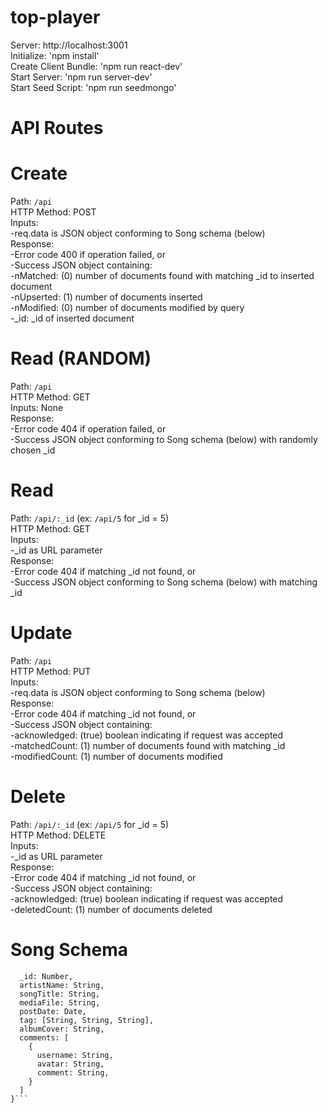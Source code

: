 # top-player

Server: http://localhost:3001  
Initialize: 'npm install'  
Create Client Bundle: 'npm run react-dev'  
Start Server: 'npm run server-dev'  
Start Seed Script: 'npm run seedmongo'  


# API Routes

# Create  
Path: `/api`  
HTTP Method: POST  
Inputs:  
  -req.data is JSON object conforming to Song schema (below)  
Response:  
  -Error code 400 if operation failed, or  
  -Success JSON object containing:  
    -nMatched: (0) number of documents found with matching _id to inserted document  
    -nUpserted: (1) number of documents inserted  
    -nModified: (0) number of documents modified by query  
    -_id: _id of inserted document  

# Read (RANDOM)  
Path: `/api`  
HTTP Method: GET  
Inputs: None  
Response:  
  -Error code 404 if operation failed, or  
  -Success JSON object conforming to Song schema (below) with randomly chosen _id  

# Read  
Path: `/api/:_id` (ex: `/api/5` for _id = 5)  
HTTP Method: GET  
Inputs:  
  -_id as URL parameter  
Response:  
  -Error code 404 if matching _id not found, or  
  -Success JSON object conforming to Song schema (below) with matching _id  

# Update  
Path: `/api`  
HTTP Method: PUT  
Inputs:  
  -req.data is JSON object conforming to Song schema (below)  
Response:  
  -Error code 404 if matching _id not found, or  
  -Success JSON object containing:  
    -acknowledged: (true) boolean indicating if request was accepted  
    -matchedCount: (1) number of documents found with matching _id  
    -modifiedCount: (1) number of documents modified  

# Delete  
Path: `/api/:_id` (ex: `/api/5` for _id = 5)  
HTTP Method: DELETE  
Inputs:  
  -_id as URL parameter  
Response:  
  -Error code 404 if matching _id not found, or  
  -Success JSON object containing:  
    -acknowledged: (true) boolean indicating if request was accepted  
    -deletedCount: (1) number of documents deleted  
    
# Song Schema  
```{
  _id: Number,
  artistName: String,
  songTitle: String,
  mediaFile: String,
  postDate: Date,
  tag: [String, String, String],
  albumCover: String,
  comments: [
    {
      username: String, 
      avatar: String,
      comment: String,
    }
  ]
}```
